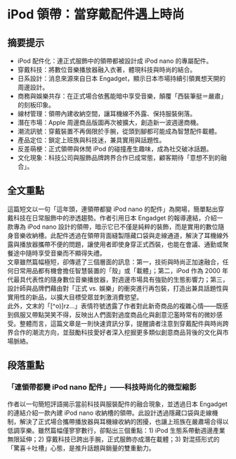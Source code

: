 # iPod 領帶：當穿戴配件遇上時尚

## 摘要提示
- iPod 配件化：連正式服飾中的領帶都被設計成 iPod nano 的專屬配件。
- 穿戴科技：將數位音樂播放器融入衣著，體現科技與時尚的結合。
- 日系設計：消息來源來自日本 Engadget，顯示日本市場持續引領異想天開的周邊設計。
- 商務與娛樂共存：在正式場合依舊能暗中享受音樂，顛覆「西裝筆挺＝嚴肅」的刻板印象。
- 線材管理：領帶內建收納空間，讓耳機線不外露、保持服裝俐落。
- 潛在市場：Apple 周邊商品版圖再次被擴大，創造新一波週邊商機。
- 潮流訊號：穿戴裝置不再侷限於手腕，從頭到腳都可能成為智慧配件載體。
- 產品定位：鎖定上班族與科技迷，兼具實用與話題性。
- 反差萌梗：正式領帶與休閒 iPod 的碰撞產生趣味，成為社交破冰話題。
- 文化現象：科技公司與服飾品牌跨界合作已成常態，顧客期待「意想不到的融合」。

## 全文重點
這篇短文以一句「這年頭，連領帶都變 iPod nano 的配件」為開場，簡單點出穿戴科技在日常服飾中的滲透趨勢。作者引用日本 Engadget 的報導連結，介紹一款專為 iPod nano 設計的領帶，暗示它已不僅是純粹的裝飾，而是實用的數位隨身音樂收納槽。此配件透過在領帶背面縫製隱藏口袋與走線通道，解決了耳機線外露與播放器攜帶不便的問題，讓使用者即使身穿正式西裝，也能在會議、通勤或聚餐途中隨時享受音樂而不顯得失禮。  
文章雖然篇幅極短，卻傳遞了三個層面的訊息：第一，技術與時尚正加速融合，任何日常用品都有機會擔任智慧裝置的「殼」或「載體」；第二，iPod 作為 2000 年代最具代表性的隨身數位音樂播放器，對週邊市場具有強勁的生態影響力；第三，設計師與品牌們藉由對「正式 vs. 娛樂」的衝突進行再包裝，打造出兼具話題性與實用性的新品，以擴大目標受眾並刺激消費慾望。  
此外，文末的「[^o)]rz...」表情符號透露了作者對此新奇商品的複雜心情——既感到佩服又帶點哭笑不得，反映出人們面對過度商品化與創意氾濫時常有的微妙感受。整體而言，這篇文章是一則快速資訊分享，提醒讀者注意到穿戴配件與時尚跨界合作的潮流方向，並鼓勵科技愛好者深入挖掘更多類似創意商品背後的文化與市場脈絡。

## 段落重點
### 「連領帶都變 iPod nano 配件」——科技時尚化的微型縮影
作者以一句簡短評語揭示當前科技與服裝配件的融合現象，並透過日本 Engadget 的連結介紹一款內建 iPod nano 收納槽的領帶。此設計透過隱藏口袋與走線機制，解決了正式場合攜帶播放器與耳機線收納的困擾，也讓上班族在嚴肅場合得以低調享樂。雖然篇幅僅寥寥數行，卻點出三個重點：1) iPod 生態系帶動週邊產業無限延伸；2) 穿戴科技已跨出手腕，正式服飾亦成潛在載體；3) 對混搭形式的「驚喜＋吐槽」心態，是推升話題與銷量的雙重動力。